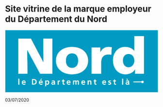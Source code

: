 # Site vitrine de la marque employeur du Département du Nord

![alt text](https://github.com/LJ59/lamarque/blob/master/img/Logo-Nord.png "Logo du Département du Nord")

03/07/2020
